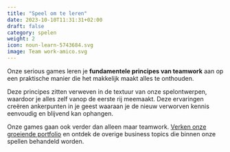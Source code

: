 ```yaml
---
title: "Speel om te leren"
date: 2023-10-10T11:31:31+02:00
draft: false
category: spelen
weight: 2
icon: noun-learn-5743684.svg
image: Team work-amico.svg
---
```


Onze serious games leren je **fundamentele principes van teamwork** aan op een praktische manier die het makkelijk maakt alles te onthouden.

Deze principes zitten verweven  in de textuur van onze spelontwerpen, waardoor je alles zelf vanop de eerste rij meemaakt. Deze ervaringen creëren ankerpunten in je geest waaraan je de nieuw verworven kennis eenvoudig en blijvend kan ophangen.

Onze games gaan ook verder dan alleen maar teamwork. [Verken onze groeiende portfolio](/nl/spellen) en ontdek de overige business topics die binnen onze spellen behandeld worden.
